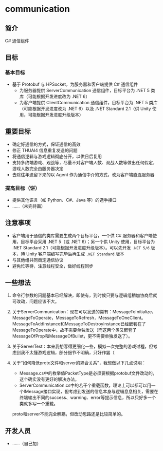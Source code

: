 # communication

## 简介

C# 通信组件  

## 目标

### 基本目标

+ 基于 Protobuf 与 HPSocket，为服务器和客户端提供 C# 通信组件  
  + 为服务器提供 ServerCommunication 通信组件，目标平台为 .NET 5 类库（可能根据开发进度改为 .NET 6）  
  + 为客户端提供 ClientCommunication 通信组件，目标平台为 .NET 5 类库（可能根据开发进度改为 .NET 6）以及 .NET Standard 2.1（供 Unity 使用，可能根据开发进度升级版本）  

## 重要目标

+ 确定好通信的方式，保证通信的高效  
+ 修正 THUAI4 信息重复发送的问题  
+ 将通信逻辑与游戏逻辑彻底分开，以供日后复用  
+ 支持多终端游戏、观战等，尽量不对客户端人数、观战人数等做出任何假定，游戏人数完全由服务器决定  
+ 去除往年遗留下来的以 Agent 作为通信中介的方式，改为客户端直连服务器  

### 提高目标（饼）  

+ 提供其他语言（如 Python、C#、Java 等）的选手接口  
+ ……（未完待画）  

## 注意事项

+ 客户端用于通信的类库需要生成两个目标平台，一个供 C# 服务器和客户端使用，目标平台采用 .NET 5（或 .NET 6）；另一个供 Unity 使用，目标平台为 .NET Standard 2.1（可能根据开发进度升级版本）。可以先开发 `.NET 5/6`  版本，待 Unity 客户端编写完毕后再生成 `.NET Standard` 版本  
+ 与其他组共同商定通信协议  
+ 避免忙等待，注意线程安全，做好线程同步 

## 一些想法

1. 命令行参数的问题基本已经解决，即使有，到时候只要与逻辑组稍加协商后就可改动，问题应该不大。

2. 关于ServerCommunication：现在可以发送的类有：MessageToInitialize，MessageToOperate，MessageToRefresh，MessageToOneClient。MessageToAddInstance和MessageToDestroyInstance已经嵌套在了MessageToOperate中，故不需要单独发送（而这两个类又嵌套了MessageOfProp和MessageOfBullet，更不需要单独发送了）。

3. 关于ServerTest：本来我想写得更细化一些，模拟一次完整的游戏过程，但考虑到我不太懂游戏逻辑，部分细节不明确，只好作罢（

4. 关于“如何降低proto文件和server的耦合关系”，我想做以下几点说明：

   * Message.cs中的枚举值PacketType是必须要根据protobuf文件改动的，这个确实没有更好的解决办法。
   * ServerCommunication.cs中的若干个重载函数，理论上可以都可以用一个IMessage接口实现，但考虑到发送的信息本身与逻辑息息相关，需要在终端输出不同的success、warning、error等提示信息，所以只好多一个类就多写一个重载。

   proto和server不能完全解耦，但改动思路还是比较简单的。

## 开发人员

+ ……（自己加）  

